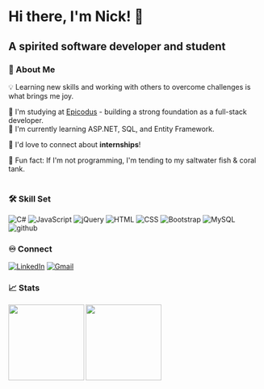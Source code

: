 # Hi there, I'm Nick! 👋
## A spirited software developer and student
### 🧬 About Me 
💡 Learning new skills and working with others to overcome challenges is what brings me joy. <br/>

📒 I'm studying at <a href="https://www.epicodus.com/" target="_blank">Epicodus</a> - building a strong foundation as a full-stack developer. <br />
🌱 I'm currently learning ASP.NET, SQL, and Entity Framework. <br />

💬 I'd love to connect about **internships**!  <br />

📜 Fun fact: If I'm not programming, I'm tending to my saltwater fish & coral tank.<br /> <br />

### 🛠 Skill Set
![C#](https://img.shields.io/badge/C%23-239120?style=for-the-badge&logo=c-sharp&logoColor=white)
![JavaScript](https://img.shields.io/badge/JavaScript-F7DF1E?style=for-the-badge&logo=javascript&logoColor=black)
![jQuery](https://img.shields.io/badge/jQuery-0769AD?style=for-the-badge&logo=jquery&logoColor=white)
![HTML](https://img.shields.io/badge/HTML-239120?style=for-the-badge&logo=html5&logoColor=white)
![CSS](https://img.shields.io/badge/CSS-239120?&style=for-the-badge&logo=css3&logoColor=white)
![Bootstrap](https://img.shields.io/badge/Bootstrap-563D7C?style=for-the-badge&logo=bootstrap&logoColor=white)
![MySQL](https://img.shields.io/badge/MySQL-00000F?style=for-the-badge&logo=mysql&logoColor=white)
![github](https://img.shields.io/badge/GitHub-000000?style=for-the-badge&logo=GitHub&logoColor=white)

### ♾️ Connect
<a href="https://www.linkedin.com/in/nicholassull/"><img alt="LinkedIn" src="https://img.shields.io/badge/LinkedIn-0077B5?style=for-the-badge&logo=linkedin&logoColor=white"/></a>
<a href="mailto:nicholassull@gmail.com"><img alt="Gmail" src="https://img.shields.io/badge/Gmail-D14836?style=for-the-badge&logo=gmail&logoColor=white" /></a>

### 📈 Stats
<img align="left" height="150px" src="https://github-readme-stats.vercel.app/api?username=nicholassull&show_icons=true&theme=dark" />

<img align="left" height="150px" src="https://github-readme-stats.vercel.app/api/top-langs/?username=nicholassull&layout=compact&theme=dark" />